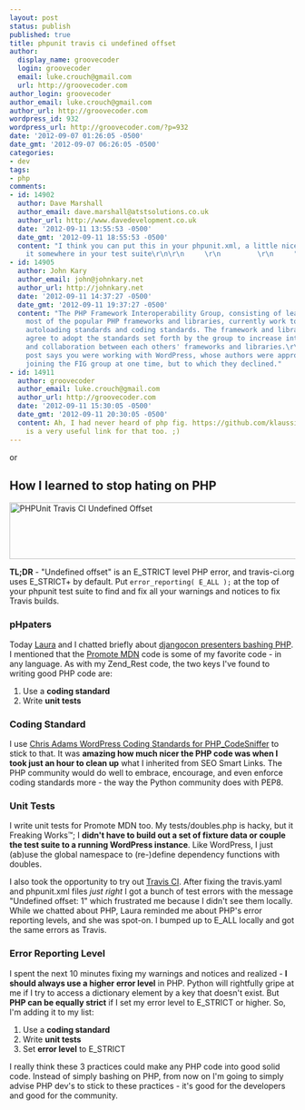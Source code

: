 ```yaml
---
layout: post
status: publish
published: true
title: phpunit travis ci undefined offset
author:
  display_name: groovecoder
  login: groovecoder
  email: luke.crouch@gmail.com
  url: http://groovecoder.com
author_login: groovecoder
author_email: luke.crouch@gmail.com
author_url: http://groovecoder.com
wordpress_id: 932
wordpress_url: http://groovecoder.com/?p=932
date: '2012-09-07 01:26:05 -0500'
date_gmt: '2012-09-07 06:26:05 -0500'
categories:
- dev
tags:
- php
comments:
- id: 14902
  author: Dave Marshall
  author_email: dave.marshall@atstsolutions.co.uk
  author_url: http://www.davedevelopment.co.uk
  date: '2012-09-11 13:55:53 -0500'
  date_gmt: '2012-09-11 18:55:53 -0500'
  content: "I think you can put this in your phpunit.xml, a little nicer than setting
    it somewhere in your test suite\r\n\r\n     \r\n         \r\n     "
- id: 14905
  author: John Kary
  author_email: john@johnkary.net
  author_url: http://johnkary.net
  date: '2012-09-11 14:37:27 -0500'
  date_gmt: '2012-09-11 19:37:27 -0500'
  content: "The PHP Framework Interoperability Group, consisting of lead devs from
    most of the popular PHP frameworks and libraries, currently work together to define
    autoloading standards and coding standards. The framework and library authors
    agree to adopt the standards set forth by the group to increase interoperability
    and collaboration between each others' frameworks and libraries.\r\n\r\nhttp://www.php-fig.org/faq/\r\nhttps://github.com/php-fig/fig-standards\r\n\r\nYour
    post says you were working with WordPress, whose authors were approached about
    joining the FIG group at one time, but to which they declined."
- id: 14911
  author: groovecoder
  author_email: luke.crouch@gmail.com
  author_url: http://groovecoder.com
  date: '2012-09-11 15:30:05 -0500'
  date_gmt: '2012-09-11 20:30:05 -0500'
  content: Ah, I had never heard of php fig. https://github.com/klaussilveira/phpcs-psr
    is a very useful link for that too. ;)
---
```

<p>or</p>
<h2 class="title">How I learned to stop hating on PHP</h2>
<p><a href="http://travis-ci.org/#!/groovecoder/wp-promote-mdn/jobs/2337280"><img class="alignnone" title="PHPUnit Travis CI Undefined Offset" src="https://dl.dropbox.com/u/21969365/images/phpunit_travis_undefined_offset.png" alt="PHPUnit Travis CI Undefined Offset" width="579" height="100" /></a></p>
<p><strong>TL;DR</strong> - "Undefined offset" is an E_STRICT level PHP error, and travis-ci.org uses E_STRICT+ by default. Put <code lang="php">error_reporting( E_ALL );</code> at the top of your phpunit test suite to find and fix all your warnings and notices to fix Travis builds.</p>
<h3>pHpaters</h3>
<p>Today <a href="http://laurathomson.com/">Laura</a> and I chatted briefly about <a href="https://twitter.com/lxt/status/243779047996420096">djangocon presenters bashing PHP</a>. I mentioned that the <a href="http://wordpress.org/extend/plugins/promote-mdn/">Promote MDN</a> code is some of my favorite code - in any language. As with my Zend_Rest code, the two keys I've found to writing good PHP code are:</p>
<ol>
<li>Use a <strong>coding standard</strong></li>
<li>Write <strong>unit tests</strong></li>
</ol>
<h3>Coding Standard</h3>
<p>I use <a href="https://github.com/mrchrisadams/WordPress-Coding-Standards">Chris Adams WordPress Coding Standards for PHP_CodeSniffer</a> to stick to that. It was <strong>amazing how much nicer the PHP code was when I took just an hour to clean up</strong> what I inherited from SEO Smart Links. The PHP community would do well to embrace, encourage, and even enforce coding standards more - the way the Python community does with PEP8.</p>
<h3>Unit Tests</h3>
<p>I write unit tests for Promote MDN too. My tests/doubles.php is hacky, but it Freaking Works™; I <strong>didn't have to build out a set of fixture data or couple the test suite to a running WordPress instance</strong>. Like WordPress, I just (ab)use the global namespace to (re-)define dependency functions with doubles.</p>
<p>I also took the opportunity to try out <a href="travis-ci.org">Travis CI</a>. After fixing the travis.yaml and phpunit.xml files <em>just right</em> I got a bunch of test errors with the message "Undefined offset: 1" which frustrated me because I didn't see them locally. While we chatted about PHP, Laura reminded me about PHP's error reporting levels, and she was spot-on. I bumped up to E_ALL locally and got the same errors as Travis.</p>
<h3>Error Reporting Level</h3>
<p>I spent the next 10 minutes fixing my warnings and notices and realized - <strong>I should always use a higher error level</strong> in PHP. Python will rightfully gripe at me if I try to access a dictionary element by a key that doesn't exist. But <strong>PHP can be equally strict</strong> if I set my error level to E_STRICT or higher. So, I'm adding it to my list:</p>
<ol>
<li>Use a <strong>coding standard</strong></li>
<li>Write <strong>unit tests</strong></li>
<li>Set <strong>error level</strong> to E_STRICT</li>
</ol>
<p>I really think these 3 practices could make any PHP code into good solid code. Instead of simply bashing on PHP, from now on I'm going to simply advise PHP dev's to stick to these practices - it's good for the developers and good for the community.</p>
